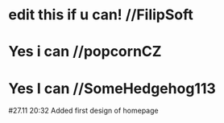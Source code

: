 # edit this if u can! //FilipSoft 
# Yes i can //popcornCZ
# Yes I can //SomeHedgehog113
#27.11 20:32 Added first design of homepage
